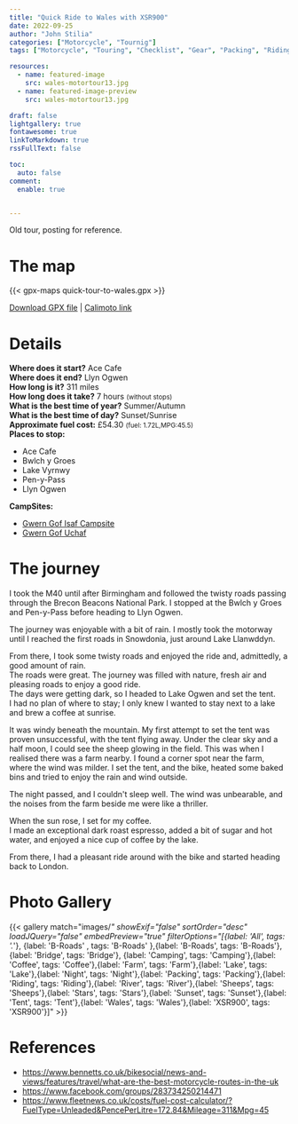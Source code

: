 ```yaml
---
title: "Quick Ride to Wales with XSR900"
date: 2022-09-25
author: "John Stilia"
categories: ["Motorcycle", "Tournig"]
tags: ["Motorcycle", "Touring", "Checklist", "Gear", "Packing", "Riding", "Tips", "Travel", "Trip"]

resources:
  - name: featured-image
    src: wales-motortour13.jpg
  - name: featured-image-preview
    src: wales-motortour13.jpg

draft: false
lightgallery: true
fontawesome: true
linkToMarkdown: true
rssFullText: false

toc:
  auto: false
comment:
  enable: true


---
```


<style>
img {
    box-shadow: inset 10px 10px 60px #fff;
    -moz-border-radius:25px;
    border-radius:10px;
}
</style>

Old tour, posting for reference.

<!--more-->

# The map

{{< gpx-maps quick-tour-to-wales.gpx >}}

<!-- add a download button for the gpx file-->
[Download GPX file](./quick-tour-to-wales.gpx) | [Calimoto link](https://calimoto.com/calimotour/wales-trip-with-xsr900-r-H5OaldnSgr)


# Details

**Where does it start?** Ace Cafe <br>
**Where does it end?** Llyn Ogwen <br>
**How long is it?** 311 miles <br>
**How long does it take?** 7 hours <small>(without stops)</small><br>
**What is the best time of year?** Summer/Autumn <br>
**What is the best time of day?** Sunset/Sunrise <br>
**Approximate fuel cost:**  £54.30 <small> (fuel: 1.72L,MPG:45.5)</small><br>
**Places to stop:** <br>
- Ace Cafe <br>
- Bwlch y Groes
- Lake Vyrnwy<br>
- Pen-y-Pass
- Llyn Ogwen <br>

**CampSites:**
- [ Gwern Gof Isaf Campsite ](https://gwerngofisaf.co.uk/)
- [ Gwern Gof Uchaf ](http://www.tryfanwales.co.uk/)

# The journey

I took the M40 until after Birmingham and followed the twisty roads passing through the Brecon Beacons National Park. I stopped at the Bwlch y Groes and Pen-y-Pass before heading to Llyn Ogwen.

The journey was enjoyable with a bit of rain. I mostly took the motorway until I reached the first roads in Snowdonia, just around Lake Llanwddyn.

From there, I took some twisty roads and enjoyed the ride and, admittedly, a good amount of rain.<br>
The roads were great. The journey was filled with nature, fresh air and pleasing roads to enjoy a good ride.<br>
The days were getting dark, so I headed to Lake Ogwen and set the tent.<br>
I had no plan of where to stay; I only knew I wanted to stay next to a lake and brew a coffee at sunrise.<br>

It was windy beneath the mountain. My first attempt to set the tent was proven unsuccessful, with the tent flying away. Under the clear sky and a half moon, I could see the sheep glowing in the field. This was when I realised there was a farm nearby. I found a corner spot near the farm, where the wind was milder. I set the tent, and the bike, heated some baked bins and tried to enjoy the rain and wind outside.

The night passed, and I couldn't sleep well. The wind was unbearable, and the noises from the farm beside me were like a thriller.

When the sun rose, I set for my coffee.<br>
I made an exceptional dark roast espresso, added a bit of sugar and hot water, and enjoyed a nice cup of coffee by the lake.

From there, I had a pleasant ride around with the bike and started heading back to London.




# Photo Gallery

{{< gallery match="images/*" showExif="false" sortOrder="desc" loadJQuery="false" embedPreview="true" filterOptions="[{label: 'All', tags: '.*'}, {label: 'B-Roads' , tags: 'B-Roads' },{label: 'B-Roads', tags: 'B-Roads'}, {label: 'Bridge', tags: 'Bridge'}, {label: 'Camping', tags: 'Camping'},{label: 'Coffee', tags: 'Coffee'},{label: 'Farm', tags: 'Farm'},{label: 'Lake', tags: 'Lake'},{label: 'Night', tags: 'Night'},{label: 'Packing', tags: 'Packing'},{label: 'Riding', tags: 'Riding'},{label: 'River', tags: 'River'},{label: 'Sheeps', tags: 'Sheeps'},{label: 'Stars', tags: 'Stars'},{label: 'Sunset', tags: 'Sunset'},{label: 'Tent', tags: 'Tent'},{label: 'Wales', tags: 'Wales'},{label: 'XSR900', tags: 'XSR900'}]" >}}



# References

- <https://www.bennetts.co.uk/bikesocial/news-and-views/features/travel/what-are-the-best-motorcycle-routes-in-the-uk>
- <https://www.facebook.com/groups/283734250214471>
- <https://www.fleetnews.co.uk/costs/fuel-cost-calculator/?FuelType=Unleaded&PencePerLitre=172.84&Mileage=311&Mpg=45>